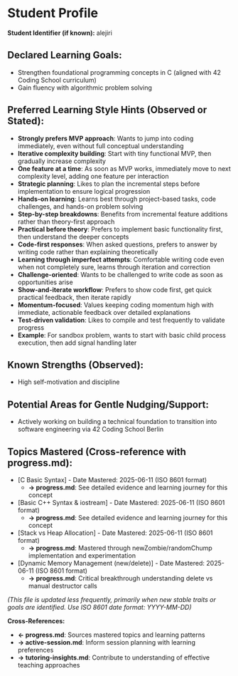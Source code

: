 <!-- Memory Bank File: Student Profile -->
<!-- Purpose: Long-term, relatively static information about a student -->
<!-- Update Frequency: When new stable traits or goals are identified -->
<!-- Cross-references: →progress.md (mastered topics), →active-session.md (current context) -->

# Student Profile

**Student Identifier (if known):** alejiri

## Declared Learning Goals:
- Strengthen foundational programming concepts in C (aligned with 42 Coding School curriculum)
- Gain fluency with algorithmic problem solving

## Preferred Learning Style Hints (Observed or Stated):
- **Strongly prefers MVP approach**: Wants to jump into coding immediately, even without full conceptual understanding
- **Iterative complexity building**: Start with tiny functional MVP, then gradually increase complexity
- **One feature at a time**: As soon as MVP works, immediately move to next complexity level, adding one feature per interaction
- **Strategic planning**: Likes to plan the incremental steps before implementation to ensure logical progression
- **Hands-on learning**: Learns best through project-based tasks, code challenges, and hands-on problem solving
- **Step-by-step breakdowns**: Benefits from incremental feature additions rather than theory-first approach
- **Practical before theory**: Prefers to implement basic functionality first, then understand the deeper concepts
- **Code-first responses**: When asked questions, prefers to answer by writing code rather than explaining theoretically
- **Learning through imperfect attempts**: Comfortable writing code even when not completely sure, learns through iteration and correction
- **Challenge-oriented**: Wants to be challenged to write code as soon as opportunities arise
- **Show-and-iterate workflow**: Prefers to show code first, get quick practical feedback, then iterate rapidly
- **Momentum-focused**: Values keeping coding momentum high with immediate, actionable feedback over detailed explanations
- **Test-driven validation**: Likes to compile and test frequently to validate progress
- **Example**: For sandbox problem, wants to start with basic child process execution, then add signal handling later

## Known Strengths (Observed):
- High self-motivation and discipline

## Potential Areas for Gentle Nudging/Support:
- Actively working on building a technical foundation to transition into software engineering via 42 Coding School Berlin

## Topics Mastered (Cross-reference with progress.md):
- [C Basic Syntax] - Date Mastered: 2025-06-11 (ISO 8601 format)
  - **→ progress.md**: See detailed evidence and learning journey for this concept
- [Basic C++ Syntax & iostream] - Date Mastered: 2025-06-11 (ISO 8601 format)
  - **→ progress.md**: See detailed evidence and learning journey for this concept
- [Stack vs Heap Allocation] - Date Mastered: 2025-06-11 (ISO 8601 format)
  - **→ progress.md**: Mastered through newZombie/randomChump implementation and experimentation
- [Dynamic Memory Management (new/delete)] - Date Mastered: 2025-06-11 (ISO 8601 format)
  - **→ progress.md**: Critical breakthrough understanding delete vs manual destructor calls

*(This file is updated less frequently, primarily when new stable traits or goals are identified. Use ISO 8601 date format: YYYY-MM-DD)*

**Cross-References:**
- **← progress.md**: Sources mastered topics and learning patterns
- **→ active-session.md**: Inform session planning with learning preferences
- **→ tutoring-insights.md**: Contribute to understanding of effective teaching approaches
